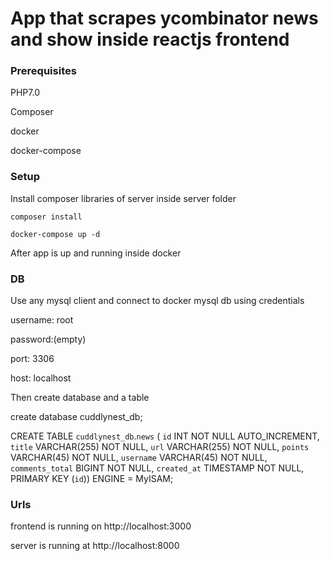 # App that scrapes ycombinator news and show inside reactjs frontend

### Prerequisites
PHP7.0

Composer

docker

docker-compose


### Setup

Install composer libraries of server inside server folder

```
composer install
```


```
docker-compose up -d
```

After app is up and running inside docker 

### DB

Use any mysql client and connect to docker mysql db using credentials

username: root

password:(empty)

port: 3306

host: localhost


Then create database and a table

create database cuddlynest_db;

CREATE TABLE `cuddlynest_db`.`news` (
  `id` INT NOT NULL AUTO_INCREMENT,
  `title` VARCHAR(255) NOT NULL,
  `url` VARCHAR(255) NOT NULL,
  `points` VARCHAR(45) NOT NULL,
  `username` VARCHAR(45) NOT NULL,
  `comments_total` BIGINT NOT NULL,
  `created_at` TIMESTAMP NOT NULL,
  PRIMARY KEY (`id`))
ENGINE = MyISAM;


### Urls

frontend is running on http://localhost:3000

server is running at http://localhost:8000

